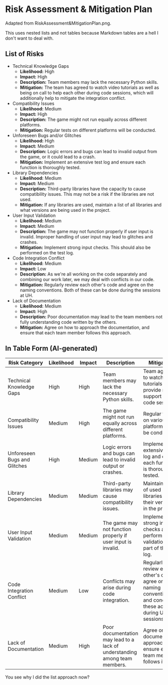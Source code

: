 # Risk Assessment & Mitigation Plan

Adapted from RiskAssessment&MitigationPlan.png.

This uses nested lists and not tables because Markdown tables are a hell I
don't want to deal with.

## List of Risks

* Technical Knowledge Gaps
  * **Likelihood:** High
  * **Impact:** High
  * **Description:** Team members may lack the necessary Python skills.
  * **Mitigation:** The team has agreed to watch video tutorials as well as being on call to help each other during code sessions, which will additionally help to mitigate the integration conflict.
* Compatibility Issues
  * **Likelihood:** Medium
  * **Impact:** High
  * **Description:** The game might not run equally across different platforms.
  * **Mitigation:** Regular tests on different platforms will be conducted.
* Unforeseen Bugs and/or Glitches
  * **Likelihood:** High
  * **Impact:** Medium
  * **Description:** Logic errors and bugs can lead to invalid output from the game, or it could lead to a crash.
  * **Mitigation:** Implement an extensive test log and ensure each function is thoroughly tested.
* Library Dependencies
  * **Likelihood:** Medium
  * **Impact:** Medium
  * **Description:** Third-party libraries have the capacity to cause compatibility issues. This may not be a risk if the libraries are not used.
  * **Mitigation:** If any libraries are used, maintain a list of all libraries and what versions are being used in the project.
* User Input Validation
  * **Likelihood:** Medium
  * **Impact:** Medium
  * **Description:** The game may not function properly if user input is invalid. Improper handling of user input may lead to glitches and crashes.
  * **Mitigation:** Implement strong input checks. This should also be performed on the test log.
* Code Integration Conflict
  * **Likelihood:** Medium
  * **Impact:** Low
  * **Description:** As we're all working on the code separately and combining our work later, we may deal with conflicts in our code.
  * **Mitigation:** Regularly review each other's code and agree on the naming conventions. Both of these can be done during the sessions at UH.
* Lack of Documentation
  * **Likelihood:** Medium
  * **Impact:** High
  * **Description:** Poor documentation may lead to the team members not fully understanding code written by the others.
  * **Mitigation:** Agree on how to approach the documentation, and ensure that each team member follows this approach.

## In Table Form (AI-generated)

| Risk Category                | Likelihood | Impact | Description                                                         | Mitigation                                                                                                         |
|------------------------------|------------|--------|---------------------------------------------------------------------|--------------------------------------------------------------------------------------------------------------------|
| Technical Knowledge Gaps     | High       | High   | Team members may lack the necessary Python skills.                 | Team agrees to watch video tutorials and provide mutual support during code sessions.                               |
| Compatibility Issues         | Medium     | High   | The game might not run equally across different platforms.         | Regular tests on various platforms will be conducted.                                                               |
| Unforeseen Bugs and Glitches | High       | Medium | Logic errors and bugs can lead to invalid output or crashes.        | Implement an extensive test log and ensure each function is thoroughly tested.                                       |
| Library Dependencies         | Medium     | Medium | Third-party libraries may cause compatibility issues.              | Maintain a list of used libraries and their versions in the project.                                               |
| User Input Validation        | Medium     | Medium | The game may not function properly if user input is invalid.       | Implement strong input checks and perform validation as part of the test log.                                       |
| Code Integration Conflict     | Medium     | Low    | Conflicts may arise during code integration.                       | Regularly review each other's code, agree on naming conventions, and conduct these activities during UH sessions.   |
| Lack of Documentation         | Medium     | High   | Poor documentation may lead to a lack of understanding among team members. | Agree on a documentation approach, and ensure each team member follows it.                                       |

You see why I did the list approach now?
